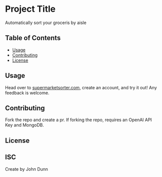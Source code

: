# Project Title

Automatically sort your groceris by aisle

## Table of Contents

- [Usage](#usage)
- [Contributing](#contributing)
- [License](#license)

## Usage

Head over to [supermarketsorter.com](https://supermarketsorter.com), create an account, and try it out! Any feedback is welcome.

## Contributing

Fork the repo and create a pr. If forking the repo, requires an OpenAI API Key and MongoDB.

## License

## ISC

Create by John Dunn
